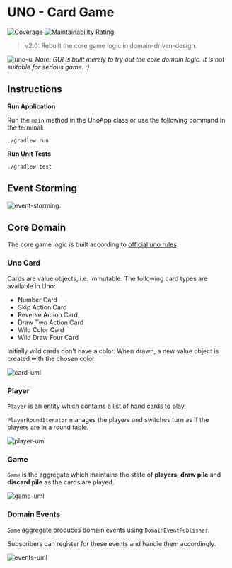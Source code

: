 # UNO - Card Game
[![Coverage](https://sonarcloud.io/api/project_badges/measure?project=STAR-Uno_STAR-group1-uno&metric=coverage)](https://sonarcloud.io/dashboard?id=STAR-Uno_STAR-group1-uno)
[![Maintainability Rating](https://sonarcloud.io/api/project_badges/measure?project=STAR-Uno_STAR-group1-uno&metric=sqale_rating)](https://sonarcloud.io/dashboard?id=STAR-Uno_STAR-group1-uno)

> v2.0: Rebuilt the core game logic in domain-driven-design.

![uno-ui](./doc/new-uno-v2.gif)
*Note: GUI is built merely to try out the core domain logic. It is not suitable for serious game. :)*

## Instructions

**Run Application**

Run the `main` method in the UnoApp class or use the following command in the terminal:

```
./gradlew run
```

**Run Unit Tests**

```
./gradlew test
```

## Event Storming

![event-storming](./doc/event-storming.jpg).

## Core Domain

The core game logic is built according to [official uno rules](https://en.wikipedia.org/wiki/Uno_(card_game)#Official_rules).

### Uno Card

Cards are value objects, i.e. immutable. The following card types are available in Uno: 
* Number Card
* Skip Action Card
* Reverse Action Card
* Draw Two Action Card
* Wild Color Card
* Wild Draw Four Card

Initially wild cards don't have a color. When drawn, a new value object is created with the chosen color. 

![card-uml](./doc/cards.png)

### Player

`Player` is an entity which contains a list of hand cards to play.

`PlayerRoundIterator` manages the players and switches turn as if the players are in a round table.

![player-uml](./doc/player.png)

### Game

`Game` is the aggregate which maintains the state of **players**, **draw pile** and **discard pile** as the cards are played. 

![game-uml](./doc/game.png)

### Domain Events

`Game` aggregate produces domain events using `DomainEventPublisher`.

Subscribers can register for these events and handle them accordingly. 

![events-uml](./doc/events.png)
